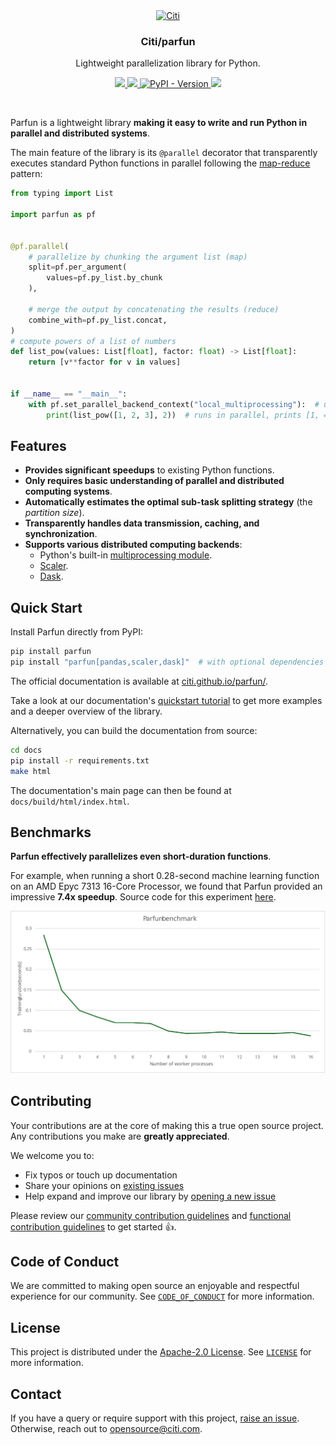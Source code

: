 <div align="center">
  <a href="https://github.com/citi">
    <img src="https://github.com/citi.png" alt="Citi" width="80" height="80">
  </a>

  <h3 align="center">Citi/parfun</h3>

  <p align="center">
    Lightweight parallelization library for Python.
  </p>

  <p align="center">
    <a href="https://citi.github.io/parfun/">
      <img src="https://img.shields.io/badge/Documentation-0f1632">
    </a>
    <a href="./LICENSE">
      <img src="https://img.shields.io/github/license/citi/parfun?label=license&colorA=0f1632&colorB=255be3">
    </a>
    <a href="https://pypi.org/project/parfun/">
      <img alt="PyPI - Version" src="https://img.shields.io/pypi/v/parfun?colorA=0f1632&colorB=255be3">
    </a>
    <img src="https://api.securityscorecards.dev/projects/github.com/Citi/parfun/badge">
  </p>
</div>

<br />

Parfun is a lightweight library **making it easy to write and run Python in parallel and distributed systems**.

The main feature of the library is its `@parallel` decorator that transparently executes standard Python functions in parallel
following the [map-reduce](https://en.wikipedia.org/wiki/MapReduce) pattern:

```Python
from typing import List

import parfun as pf


@pf.parallel(
    # parallelize by chunking the argument list (map)
    split=pf.per_argument(
        values=pf.py_list.by_chunk
    ),

    # merge the output by concatenating the results (reduce)
    combine_with=pf.py_list.concat,
)
# compute powers of a list of numbers
def list_pow(values: List[float], factor: float) -> List[float]:
    return [v**factor for v in values]


if __name__ == "__main__":
    with pf.set_parallel_backend_context("local_multiprocessing"):  # use a local pool of processes
        print(list_pow([1, 2, 3], 2))  # runs in parallel, prints [1, 4, 9]
```

## Features

* **Provides significant speedups** to existing Python functions.
* **Only requires basic understanding of parallel and distributed computing systems**.
* **Automatically estimates the optimal sub-task splitting strategy** (the *partition size*).
* **Transparently handles data transmission, caching, and synchronization**.
* **Supports various distributed computing backends**:
  * Python's built-in [multiprocessing module](https://docs.python.org/3/library/multiprocessing.html).
  * [Scaler](https://github.com/citi/scaler).
  * [Dask](https://www.dask.org/).

## Quick Start

Install Parfun directly from PyPI:

```bash
pip install parfun
pip install "parfun[pandas,scaler,dask]"  # with optional dependencies
```

The official documentation is available at [citi.github.io/parfun/](https://citi.github.io/parfun/).

Take a look at our documentation's [quickstart tutorial](https://citi.github.io/parfun/tutorials/quickstart.html) to get
more examples and a deeper overview of the library.

Alternatively, you can build the documentation from source:

```bash
cd docs
pip install -r requirements.txt
make html
```

The documentation's main page can then be found at `docs/build/html/index.html`.

## Benchmarks

**Parfun effectively parallelizes even short-duration functions**.

For example, when running a short 0.28-second machine learning function on an AMD Epyc 7313 16-Core Processor, we found that Parfun
provided an impressive **7.4x speedup**. Source code for this experiment [here](examples/california_housing/main.py).

![Benchmark Results](images/benchmark_results.svg)

## Contributing

Your contributions are at the core of making this a true open source project. Any contributions you make are **greatly appreciated**.

We welcome you to:

* Fix typos or touch up documentation
* Share your opinions on [existing issues](https://github.com/citi/parfun/issues)
* Help expand and improve our library by [opening a new issue](https://github.com/citi/parfun/issues/new)

Please review our [community contribution guidelines](https://github.com/Citi/.github/blob/main/CONTRIBUTING.md) and
[functional contribution guidelines](./CONTRIBUTING.md) to get started 👍.

## Code of Conduct

We are committed to making open source an enjoyable and respectful experience for our community. See
[`CODE_OF_CONDUCT`](https://github.com/Citi/.github/blob/main/CODE_OF_CONDUCT.md) for more information.

## License

This project is distributed under the [Apache-2.0 License](https://www.apache.org/licenses/LICENSE-2.0). See
[`LICENSE`](./LICENSE) for more information.

## Contact

If you have a query or require support with this project, [raise an issue](https://github.com/Citi/parfun/issues).
Otherwise, reach out to [opensource@citi.com](mailto:opensource@citi.com).
